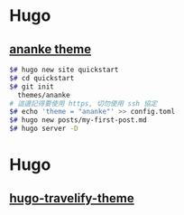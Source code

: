 # Hugo

## [ananke theme](https://github.com/budparr/gohugo-theme-ananke)

```sh
$# hugo new site quickstart
$# cd quickstart
$# git init
  themes/ananke
# 這邊記得要使用 https, 切勿使用 ssh 協定
$# echo 'theme = "ananke"' >> config.toml
$# hugo new posts/my-first-post.md
$# hugo server -D
```

# Hugo

## [hugo-travelify-theme](https://github.com/balaramadurai/hugo-travelify-theme)
